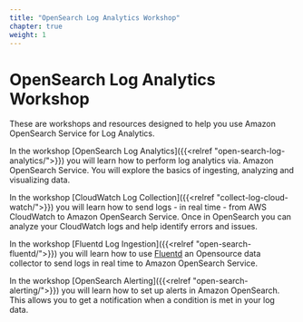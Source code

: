 ```yaml
---
title: "OpenSearch Log Analytics Workshop"
chapter: true
weight: 1
---
```


# OpenSearch Log Analytics Workshop

These are workshops and resources designed to help you use Amazon OpenSearch Service for Log Analytics.

In the workshop [OpenSearch Log Analytics]({{<relref "open-search-log-analytics/">}}) you will learn how to perform log analytics via. Amazon OpenSearch Service. You will explore the basics of ingesting, analyzing and visualizing data.

In the workshop [CloudWatch Log Collection]({{<relref "collect-log-cloud-watch/">}}) you will learn how to send logs - in real time - from AWS CloudWatch to Amazon OpenSearch Service. Once in OpenSearch you can analyze your CloudWatch logs and help identify errors and issues.

In the workshop [Fluentd Log Ingestion]({{<relref "open-search-fluentd/">}}) you will learn how to use [Fluentd](https://www.fluentd.org/) an Opensource data collector to send logs in real time to Amazon OpenSearch Service.

In the workshop [OpenSearch Alerting]({{<relref "open-search-alerting/">}}) you will learn how to set up alerts in Amazon OpenSearch. This allows you to get a notification when a condition is met in your log data.

